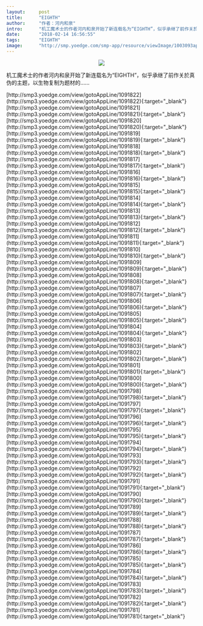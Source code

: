 ```yaml
---
layout:     post
title:      "EIGHTH"
author:     "作者：河内和泉"
intro:      "机工魔术士的作者河内和泉开始了新连载名为“EIGHTH”，似乎承继了前作关於真伪的主题，以生物复制为题材的……"
date:       "2018-02-14 16:56:55"
tags:       "EIGHTH"
image:      "http://smp.yoedge.com/smp-app/resource/viewImage/1003093appline.png"
---
```

<div style="text-align: center">
<p><img src="http://smp.yoedge.com/smp-app/resource/viewImage/1003093appline.png"/></p>
</div>
<p class="post-meta">
<span>机工魔术士的作者河内和泉开始了新连载名为“EIGHTH”，似乎承继了前作关於真伪的主题，以生物复制为题材的……</span>
</p>
[http://smp3.yoedge.com/view/gotoAppLine/1091822](http://smp3.yoedge.com/view/gotoAppLine/1091822){:target="_blank"}
[http://smp3.yoedge.com/view/gotoAppLine/1091821](http://smp3.yoedge.com/view/gotoAppLine/1091821){:target="_blank"}
[http://smp3.yoedge.com/view/gotoAppLine/1091820](http://smp3.yoedge.com/view/gotoAppLine/1091820){:target="_blank"}
[http://smp3.yoedge.com/view/gotoAppLine/1091819](http://smp3.yoedge.com/view/gotoAppLine/1091819){:target="_blank"}
[http://smp3.yoedge.com/view/gotoAppLine/1091818](http://smp3.yoedge.com/view/gotoAppLine/1091818){:target="_blank"}
[http://smp3.yoedge.com/view/gotoAppLine/1091817](http://smp3.yoedge.com/view/gotoAppLine/1091817){:target="_blank"}
[http://smp3.yoedge.com/view/gotoAppLine/1091816](http://smp3.yoedge.com/view/gotoAppLine/1091816){:target="_blank"}
[http://smp3.yoedge.com/view/gotoAppLine/1091815](http://smp3.yoedge.com/view/gotoAppLine/1091815){:target="_blank"}
[http://smp3.yoedge.com/view/gotoAppLine/1091814](http://smp3.yoedge.com/view/gotoAppLine/1091814){:target="_blank"}
[http://smp3.yoedge.com/view/gotoAppLine/1091813](http://smp3.yoedge.com/view/gotoAppLine/1091813){:target="_blank"}
[http://smp3.yoedge.com/view/gotoAppLine/1091812](http://smp3.yoedge.com/view/gotoAppLine/1091812){:target="_blank"}
[http://smp3.yoedge.com/view/gotoAppLine/1091811](http://smp3.yoedge.com/view/gotoAppLine/1091811){:target="_blank"}
[http://smp3.yoedge.com/view/gotoAppLine/1091810](http://smp3.yoedge.com/view/gotoAppLine/1091810){:target="_blank"}
[http://smp3.yoedge.com/view/gotoAppLine/1091809](http://smp3.yoedge.com/view/gotoAppLine/1091809){:target="_blank"}
[http://smp3.yoedge.com/view/gotoAppLine/1091808](http://smp3.yoedge.com/view/gotoAppLine/1091808){:target="_blank"}
[http://smp3.yoedge.com/view/gotoAppLine/1091807](http://smp3.yoedge.com/view/gotoAppLine/1091807){:target="_blank"}
[http://smp3.yoedge.com/view/gotoAppLine/1091806](http://smp3.yoedge.com/view/gotoAppLine/1091806){:target="_blank"}
[http://smp3.yoedge.com/view/gotoAppLine/1091805](http://smp3.yoedge.com/view/gotoAppLine/1091805){:target="_blank"}
[http://smp3.yoedge.com/view/gotoAppLine/1091804](http://smp3.yoedge.com/view/gotoAppLine/1091804){:target="_blank"}
[http://smp3.yoedge.com/view/gotoAppLine/1091803](http://smp3.yoedge.com/view/gotoAppLine/1091803){:target="_blank"}
[http://smp3.yoedge.com/view/gotoAppLine/1091802](http://smp3.yoedge.com/view/gotoAppLine/1091802){:target="_blank"}
[http://smp3.yoedge.com/view/gotoAppLine/1091801](http://smp3.yoedge.com/view/gotoAppLine/1091801){:target="_blank"}
[http://smp3.yoedge.com/view/gotoAppLine/1091800](http://smp3.yoedge.com/view/gotoAppLine/1091800){:target="_blank"}
[http://smp3.yoedge.com/view/gotoAppLine/1091798](http://smp3.yoedge.com/view/gotoAppLine/1091798){:target="_blank"}
[http://smp3.yoedge.com/view/gotoAppLine/1091797](http://smp3.yoedge.com/view/gotoAppLine/1091797){:target="_blank"}
[http://smp3.yoedge.com/view/gotoAppLine/1091796](http://smp3.yoedge.com/view/gotoAppLine/1091796){:target="_blank"}
[http://smp3.yoedge.com/view/gotoAppLine/1091795](http://smp3.yoedge.com/view/gotoAppLine/1091795){:target="_blank"}
[http://smp3.yoedge.com/view/gotoAppLine/1091794](http://smp3.yoedge.com/view/gotoAppLine/1091794){:target="_blank"}
[http://smp3.yoedge.com/view/gotoAppLine/1091793](http://smp3.yoedge.com/view/gotoAppLine/1091793){:target="_blank"}
[http://smp3.yoedge.com/view/gotoAppLine/1091792](http://smp3.yoedge.com/view/gotoAppLine/1091792){:target="_blank"}
[http://smp3.yoedge.com/view/gotoAppLine/1091791](http://smp3.yoedge.com/view/gotoAppLine/1091791){:target="_blank"}
[http://smp3.yoedge.com/view/gotoAppLine/1091790](http://smp3.yoedge.com/view/gotoAppLine/1091790){:target="_blank"}
[http://smp3.yoedge.com/view/gotoAppLine/1091789](http://smp3.yoedge.com/view/gotoAppLine/1091789){:target="_blank"}
[http://smp3.yoedge.com/view/gotoAppLine/1091788](http://smp3.yoedge.com/view/gotoAppLine/1091788){:target="_blank"}
[http://smp3.yoedge.com/view/gotoAppLine/1091787](http://smp3.yoedge.com/view/gotoAppLine/1091787){:target="_blank"}
[http://smp3.yoedge.com/view/gotoAppLine/1091786](http://smp3.yoedge.com/view/gotoAppLine/1091786){:target="_blank"}
[http://smp3.yoedge.com/view/gotoAppLine/1091785](http://smp3.yoedge.com/view/gotoAppLine/1091785){:target="_blank"}
[http://smp3.yoedge.com/view/gotoAppLine/1091784](http://smp3.yoedge.com/view/gotoAppLine/1091784){:target="_blank"}
[http://smp3.yoedge.com/view/gotoAppLine/1091783](http://smp3.yoedge.com/view/gotoAppLine/1091783){:target="_blank"}
[http://smp3.yoedge.com/view/gotoAppLine/1091782](http://smp3.yoedge.com/view/gotoAppLine/1091782){:target="_blank"}
[http://smp3.yoedge.com/view/gotoAppLine/1091781](http://smp3.yoedge.com/view/gotoAppLine/1091781){:target="_blank"}


